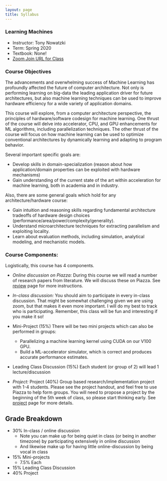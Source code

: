 ```yaml
---
layout: page
title: Syllabus
---
```


### Learning Machines
* Instructor: Tony Nowatzki
* Term: Spring 2020
* Textbook: None! 
* [Zoom Join URL for Class](https://ucla.zoom.us/j/375217378)

### Course Objectives

The advancements and overwhelming success of Machine Learning has profoundly affected the future of
computer architecture. Not only is performing learning on big-data the leading application driver for future
architectures, but also machine learning techniques can be used to improve hardware efficiency for a wide
variety of application domains.

This course will explore, from a computer architecture perspective, the principles of hardware/software
codesign for machine learning. One thrust of the course will delve into accelerator, CPU, and GPU enhancements
for ML algorithms, including parallelization techniques. The other thrust of the course will
focus on how machine learning can be used to optimize conventional architectures by dynamically learning
and adapting to program behavior.

Several important specific goals are:

* Develop skills in domain-specialization (reason about how application/domain properties can be exploited with hardware mechanisms) 
* Gain understanding of the current state of the art within acceleration for machine learning, both in academia and in industry.

Also, there are some general goals which hold for any architecture/hardware course:

* Gain intuition and reasoning skills regarding fundamental architecture tradeoffs of hardware design choices (performance/area/power/complexity/generality).
* Understand microarchitecture techniques for extracting parallelism and exploiting locality.
* Learn about evaluation methods, including simulation, analytical modeling, and mechanistic models.  

### Course Components:

Logistically, this course has 4 components.  
* *Online discussion on Piazza:* During this course we will read a number of research papers from
  literature.  We will discuss these on Piazza. See
[review]({{site.baseurl}}/04-discussion/) page for more instructions.

* *In-class discussion:*  You should aim to participate in every in-class
  discussion. That might be somewhat challenging given we are using zoom, but that makes it 
  even more important.  I will do my best to track who is participating. Remember, this
  class will be fun and interesting if you make it so!

* Mini-Project (15%) There will be two mini projects which can also be performed in groups:
  - Parallelizing a machine learning kernel using CUDA on our V100 GPU. 
  - Build a ML-accelerator simulator, which is correct and produces accurate performance estimates.

* Leading Class Discussion (15%) Each student (or group of 2) will lead 1 lecture/discussion

* *Project:*  Project (40%) Group based research/implementation project with 1-4 students. Please see the project handout, and feel free to use Piazza to help form groups. You will need to propose a project by the beginning of the 5th week of class, so please start thinking early. See [project]({{site.baseurl}}/08-project/) page for more details.

## Grade Breakdown
* 30% In-class / online discussion
    - Note you can make up for being quiet in class (or being in another timezone) by participating extensively in online discussion
    - And likewise make up for having little online-discussion by being vocal in class
* 15% Mini-projects
    - 7.5% Each
* 15% Leading Class Discussion
* 40% Project


